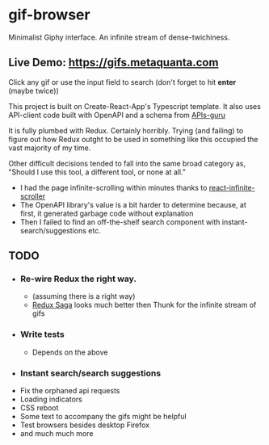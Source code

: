 # gif-browser

Minimalist Giphy interface. An infinite stream of dense-twichiness.

## Live Demo: https://gifs.metaquanta.com

Click any gif or use the input field to search (don't forget to hit **enter** (maybe twice))

This project is built on Create-React-App's Typescript template. It also uses API-client code built with OpenAPI and a schema from [APIs-guru](https://github.com/APIs-guru/openapi-directory)

It is fully plumbed with Redux. Certainly horribly. Trying (and failing) to figure out how Redux outght to be used in something like this occupied the vast majority of my time.

Other difficult decisions tended to fall into the same broad category as, "Should I use this tool, a different tool, or none at all." 

- I had the page infinite-scrolling within minutes thanks to [react-infinite-scroller](https://www.npmjs.com/package/react-infinite-scroller)
- The OpenAPI library's value is a bit harder to determine because, at first, it generated garbage code without explanation
- Then I failed to find an off-the-shelf search component with instant-search/suggestions etc. 

## TODO

- ### Re-wire Redux the right way. 
  - (assuming there is a right way)
  - [Redux Saga](https://redux-saga.js.org/) looks much better then Thunk for the infinite stream of gifs
- ### Write tests
  - Depends on the above
- ### Instant search/search suggestions
- Fix the orphaned api requests
- Loading indicators
- CSS reboot
- Some text to accompany the gifs might be helpful
- Test browsers besides desktop Firefox
- and much much more

